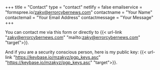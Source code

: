+++
title = "Contact"
type = "contact"
netlify = false
emailservice = "formspree.io/zaky@errorcybernews.com"
contactname = "Your Name"
contactemail = "Your Email Address"
contactmessage = "Your Message"
+++

You can contact me via this form or directly to {{< url-link "zaky@errorcybernews.com" "mailto:zaky@errorcybernews.com" "target">}}.

And if you are a security conscious person, here is my public key: {{< url-link "https://keybase.io/mzakyz/pgp_keys.asc" "https://keybase.io/mzakyz/pgp_keys.asc" "target">}}.

